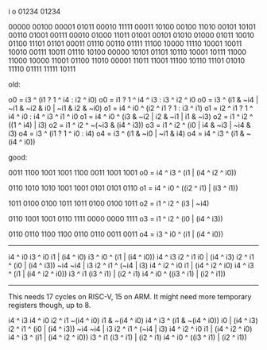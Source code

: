 i     o
01234 01234

00000 00100
00001 01011
00010 11111
00011 10100
00100 11010
00101 10101
00110 01001
00111 00010
01000 11011
01001 00101
01010 01000
01011 10010
01100 11101
01101 00011
01110 00110
01111 11100
10000 11110
10001 10011
10010 00111
10011 01110
10100 00000
10101 01101
10110 10001
10111 11000
11000 10000
11001 01100
11010 00001
11011 11001
11100 10110
11101 01010
11110 01111
11111 10111

old:

o0 = i3 ^ (i1 ? 1 ^ i4 : i2 ^ i0)
o0 = i1 ? 1 ^ i4 ^ i3 : i3 ^ i2 ^ i0
o0 = i3 ^ (i1 & ~i4 | ~i1 & ~i2 & i0 | ~i1 & i2 & ~i0)
o1 = i4 ^ i0 ^ (i2 ^ i1 ? 1 : i3 ^ i1)
o1 = i2 ^ i1 ? 1 ^ i4 ^ i0 : i4 ^ i3 ^ i1 ^ i0
o1 = i4 ^ i0 ^ (i3 & ~i2 | i2 & ~i1 | i1 & ~i3)
o2 = i1 ^ i2 ^ ((1 ^ i4) | i3)
o2 = i1 ^ i2 ^ ~(~i3 & (i4 ^ i3))
o3 = i1 ^ i2 ^ (i0 | i4 & ~i3 | ~i4 & i3)
o4 = i3 ^ (i1 ? 1 ^ i0 : i4)
o4 = i3 ^ (i1 & ~i0 | ~i1 & i4)
o4 = i4 ^ i3 ^ (i1 & ~(i4 ^ i0))

good:

0011 1100 1001 1001 1100 0011 1001 1001
o0 = i4 ^ i3 ^ (i1 | (i4 ^ i2 ^ i0))

0110 1010 1010 1001 1001 0101 0101 0110
o1 = i4 ^ i0 ^ ((i2 ^ i1) | (i3 ^ i1))

1011 0100 0100 1011 1011 0100 0100 1011
o2 = i1 ^ i2 ^ (i3 | ~i4)

0110 1001 1001 0110 1111 0000 0000 1111
o3 = i1 ^ i2 ^ (i0 | (i4 ^ i3))

0110 0110 1100 1100 0110 0110 0011 0011
o4 = i3 ^ i0 ^ (i1 | (i4 ^ i0))

----

i4 ^ i0
i3 ^ i0
i1 | (i4 ^ i0)
	i3 ^ i0 ^ (i1 | (i4 ^ i0))
i4 ^ i3
i2 ^ i1
i0 | (i4 ^ i3)
	i2 ^ i1 ^ (i0 | (i4 ^ i3))
~i4
~i4 | i3
	i2 ^ i1 ^ (~i4 | i3)
i4 ^ i2 ^ i0
i1 | (i4 ^ i2 ^ i0)
	i4 ^ i3 ^ (i1 | (i4 ^ i2 ^ i0))
i3 ^ i1
(i3 ^ i1) | (i2 ^ i1)
	i4 ^ i0 ^ ((i3 ^ i1) | (i2 ^ i1))

----

This needs 17 cycles on RISC-V, 15 on ARM. It might need more temporary
registers though, up to 8.

i4 ^ i3
i4 ^ i0
i2 ^ i1
~(i4 ^ i0)
i1 & ~(i4 ^ i0)
	i4 ^ i3 ^ (i1 & ~(i4 ^ i0))
i0 | (i4 ^ i3)
	i2 ^ i1 ^ (i0 | (i4 ^ i3))
~i4
~i4 | i3
	i2 ^ i1 ^ (~i4 | i3)
i4 ^ i2 ^ i0
i1 | (i4 ^ i2 ^ i0)
	i4 ^ i3 ^ (i1 | (i4 ^ i2 ^ i0))
i3 ^ i1
(i3 ^ i1) | (i2 ^ i1)
	i4 ^ i0 ^ ((i3 ^ i1) | (i2 ^ i1))
